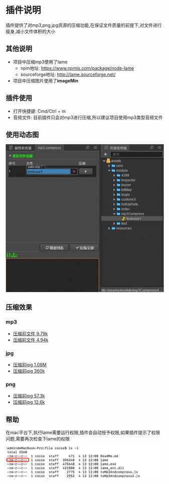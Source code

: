 # 插件说明
插件提供了对mp3,png,jpg资源的压缩功能,在保证文件质量的前提下,对文件进行瘦身,减小文件体积的大小

## 其他说明
- 项目中压缩mp3使用了lame
    - npm地址: https://www.npmjs.com/package/node-lame
    - sourceforge地址: http://lame.sourceforge.net/
- 项目中压缩图片使用了**imageMin**

## 插件使用
- 打开快捷键: Cmd/Ctrl + m
- 音频文件: 目前插件只会对mp3进行压缩,所以建议项目使用mp3类型音频文件

## 使用动态图
![使用小视频](../../doc/mp3-Compress/插件使用.gif)

## 压缩效果
### mp3
- [压缩前文件 9.79k](../../doc/mp3-Compress/testcase.mp3)
- [压缩前文件 4.94k](../../doc/mp3-Compress/testcase-compress.mp3)

### jpg
- [压缩前jpg 1.08M](../../doc/mp3-Compress/test.jpg)
- [压缩前jpg 360k](../../doc/mp3-Compress/test-compress.jpg)

### png
- [压缩前jpg 57.3k](../../doc/mp3-Compress/test.png)
- [压缩前jpg 12.6k](../../doc/mp3-Compress/test-compress.png)

## 帮助
在mac平台下,执行lame需要运行权限,插件会自动授予权限,如果插件提示了权限问题,需要再次检查下lame的权限

![权限问题](../../doc/mp3-Compress/mac.png)


